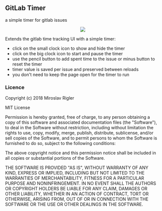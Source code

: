 ## GitLab Timer

a simple timer for gitlab issues

<p align="center">
	<img src="http://abyss.shadowfall.eu/github/gitlab-timer.png">
</p>

Extends the gitlab time tracking UI with a simple timer:

- click on the small clock icon to show and hide the timer
- click on the big clock icon to start and pause the timer
- use the pencil button to add spent time to the issue or minus button to reset the timer
- timer value is saved per issue and preserved between reloads
- you don't need to keep the page open for the timer to run

### Licence

Copyright (c) 2018 Miroslav Rigler

MIT License

Permission is hereby granted, free of charge, to any person obtaining
a copy of this software and associated documentation files (the
"Software"), to deal in the Software without restriction, including
without limitation the rights to use, copy, modify, merge, publish,
distribute, sublicense, and/or sell copies of the Software, and to
permit persons to whom the Software is furnished to do so, subject to
the following conditions:

The above copyright notice and this permission notice shall be
included in all copies or substantial portions of the Software.

THE SOFTWARE IS PROVIDED "AS IS", WITHOUT WARRANTY OF ANY KIND,
EXPRESS OR IMPLIED, INCLUDING BUT NOT LIMITED TO THE WARRANTIES OF
MERCHANTABILITY, FITNESS FOR A PARTICULAR PURPOSE AND
NONINFRINGEMENT. IN NO EVENT SHALL THE AUTHORS OR COPYRIGHT HOLDERS BE
LIABLE FOR ANY CLAIM, DAMAGES OR OTHER LIABILITY, WHETHER IN AN ACTION
OF CONTRACT, TORT OR OTHERWISE, ARISING FROM, OUT OF OR IN CONNECTION
WITH THE SOFTWARE OR THE USE OR OTHER DEALINGS IN THE SOFTWARE.
